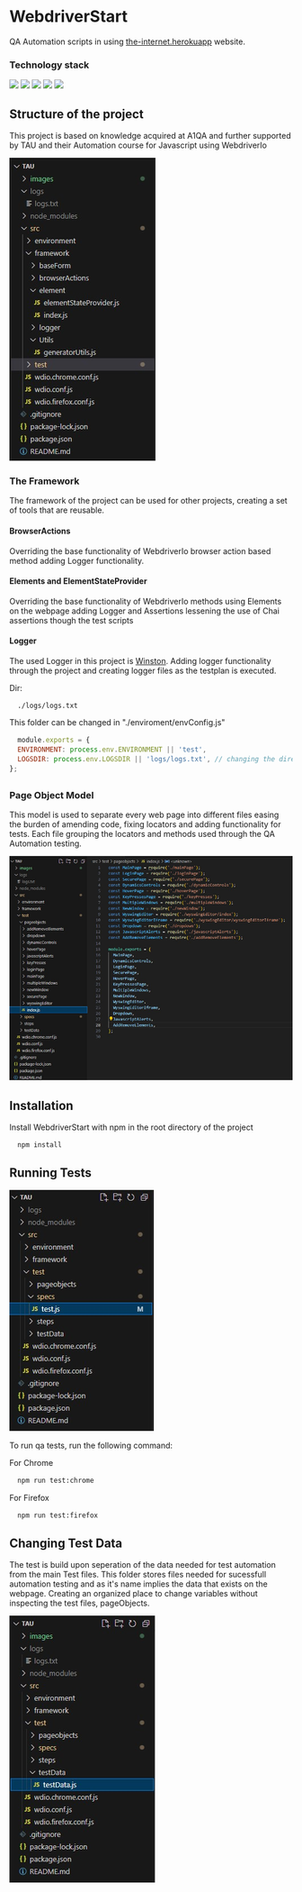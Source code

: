 
# WebdriverStart

QA Automation scripts in using [the-internet.herokuapp](https://the-internet.herokuapp.com/) website.

### Technology stack
<div>
  <img src="https://img.shields.io/badge/JavaScript-323330?style=for-the-badge&logo=javascript&logoColor=F7DF1E" />
  <img src="https://img.shields.io/badge/Node%20js-339933?style=for-the-badge&logo=nodedotjs&logoColor=white" />
  <img src="https://img.shields.io/badge/WebdriverIo-000000?style=for-the-badge&logo=webdriverio&logoColor=EA5906" />
  <img src="https://img.shields.io/badge/Mocha-8D6748?style=for-the-badge&logo=Mocha&logoColor=white" />
  <img src="https://img.shields.io/badge/chai-A30701?style=for-the-badge&logo=chai&logoColor=white" />
</div>

## Structure of the project

This project is based on knowledge acquired at A1QA and further supported by TAU and their Automation course for Javascript using WebdriverIo

<img src="https://github.com/KrzysiuGetReckt/TAU/blob/webdriverStart/images/framework.jpg" />

### The Framework

The framework of the project can be used for other projects, creating a set of tools that are reusable.

#### BrowserActions

Overriding the base functionality of WebdriverIo browser action based method adding Logger functionality.

#### Elements and ElementStateProvider

Overriding the base functionality of WebdriverIo methods using Elements on the webpage adding Logger and Assertions lessening the use of Chai assertions though the test scripts

#### Logger

The used Logger in this project is [Winston](https://www.npmjs.com/package/winston).
Adding logger functionality through the project and creating logger files as the testplan is executed.

Dir:
```
  ./logs/logs.txt
```

This folder can be changed in "./enviroment/envConfig.js"
``` Javascript
  module.exports = {
  ENVIRONMENT: process.env.ENVIRONMENT || 'test',
  LOGSDIR: process.env.LOGSDIR || 'logs/logs.txt', // changing the directory and file name of the logs
};
```

## 

### Page Object Model

This model is used to separate every web page into different files easing the burden of amending code, fixing locators and adding functionality for tests.
Each file grouping the locators and methods used through the QA Automation testing.

<img src="https://github.com/KrzysiuGetReckt/TAU/blob/webdriverStart/images/pageObject.jpg" />

## Installation

Install WebdriverStart with npm in the root directory of the project

```bash
  npm install
```


## Running Tests

<img src="https://github.com/KrzysiuGetReckt/TAU/blob/webdriverStart/images/test.jpg" />

To run qa tests, run the following command:

For Chrome
```bash
  npm run test:chrome
```
For Firefox
```bash
  npm run test:firefox
```

## Changing Test Data

The test is build upon seperation of the data needed for test automation from the main Test files.
This folder stores files needed for sucessfull automation testing and as it's name implies the data that exists on the webpage. Creating an organized place to change variables without inspecting the test files, pageObjects.

<img src="https://github.com/KrzysiuGetReckt/TAU/blob/webdriverStart/images/testData.jpg">
